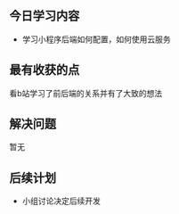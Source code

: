 ﻿## 今日学习内容

-   学习小程序后端如何配置，如何使用云服务

    

## 最有收获的点

看b站学习了前后端的关系并有了大致的想法

## 解决问题


暂无

## 后续计划

-   小组讨论决定后续开发
